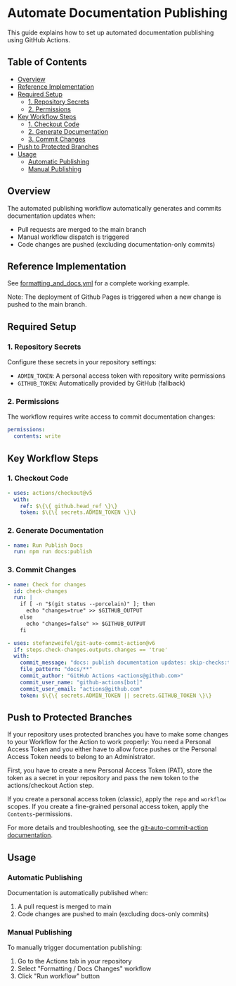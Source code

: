 # Automate Documentation Publishing

This guide explains how to set up automated documentation publishing using GitHub Actions.

## Table of Contents

- [Overview](#overview)
- [Reference Implementation](#reference-implementation)
- [Required Setup](#required-setup)
  - [1. Repository Secrets](#1-repository-secrets)
  - [2. Permissions](#2-permissions)
- [Key Workflow Steps](#key-workflow-steps)
  - [1. Checkout Code](#1-checkout-code)
  - [2. Generate Documentation](#2-generate-documentation)
  - [3. Commit Changes](#3-commit-changes)
- [Push to Protected Branches](#push-to-protected-branches)
- [Usage](#usage)
  - [Automatic Publishing](#automatic-publishing)
  - [Manual Publishing](#manual-publishing)


## Overview

The automated publishing workflow automatically generates and commits documentation updates when:
- Pull requests are merged to the main branch
- Manual workflow dispatch is triggered
- Code changes are pushed (excluding documentation-only commits)

## Reference Implementation

See [formatting_and_docs.yml](https://github.com/ben-shepherd/simple-docs-extractor/blob/main/.github/workflows/formatting_and_docs.yml) for a complete working example.

Note: The deployment of Github Pages is triggered when a new change is pushed to the main branch.

## Required Setup

### 1. Repository Secrets

Configure these secrets in your repository settings:

- `ADMIN_TOKEN`: A personal access token with repository write permissions
- `GITHUB_TOKEN`: Automatically provided by GitHub (fallback)

### 2. Permissions

The workflow requires write access to commit documentation changes:

```yaml
permissions:
  contents: write
```

## Key Workflow Steps

### 1. Checkout Code
```yaml
- uses: actions/checkout@v5
  with:
    ref: $\{\{ github.head_ref \}\}
    token: $\{\{ secrets.ADMIN_TOKEN \}\}
```

### 2. Generate Documentation
```yaml
- name: Run Publish Docs
  run: npm run docs:publish
```

### 3. Commit Changes
```yaml
- name: Check for changes
  id: check-changes
  run: |
    if [ -n "$(git status --porcelain)" ]; then
      echo "changes=true" >> $GITHUB_OUTPUT
    else
      echo "changes=false" >> $GITHUB_OUTPUT
    fi

- uses: stefanzweifel/git-auto-commit-action@v6
  if: steps.check-changes.outputs.changes == 'true'
  with:
    commit_message: "docs: publish documentation updates: skip-checks:true"
    file_pattern: "docs/**"
    commit_author: "GitHub Actions <actions@github.com>"
    commit_user_name: "github-actions[bot]"
    commit_user_email: "actions@github.com"
    token: $\{\{ secrets.ADMIN_TOKEN || secrets.GITHUB_TOKEN \}\}
```

## Push to Protected Branches

If your repository uses protected branches you have to make some changes to your Workflow for the Action to work properly: You need a Personal Access Token and you either have to allow force pushes or the Personal Access Token needs to belong to an Administrator.

First, you have to create a new Personal Access Token (PAT), store the token as a secret in your repository and pass the new token to the actions/checkout Action step.

If you create a personal access token (classic), apply the `repo` and `workflow` scopes. If you create a fine-grained personal access token, apply the `Contents`-permissions.

For more details and troubleshooting, see the [git-auto-commit-action documentation](https://github.com/stefanzweifel/git-auto-commit-action).

## Usage

### Automatic Publishing
Documentation is automatically published when:
1. A pull request is merged to main
2. Code changes are pushed to main (excluding docs-only commits)

### Manual Publishing
To manually trigger documentation publishing:
1. Go to the Actions tab in your repository
2. Select "Formatting / Docs Changes" workflow
3. Click "Run workflow" button
